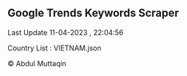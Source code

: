 

## Google Trends Keywords Scraper 
 
Last Update 11-04-2023 , 22:04:56

Country List :
VIETNAM.json



© Abdul Muttaqin 
